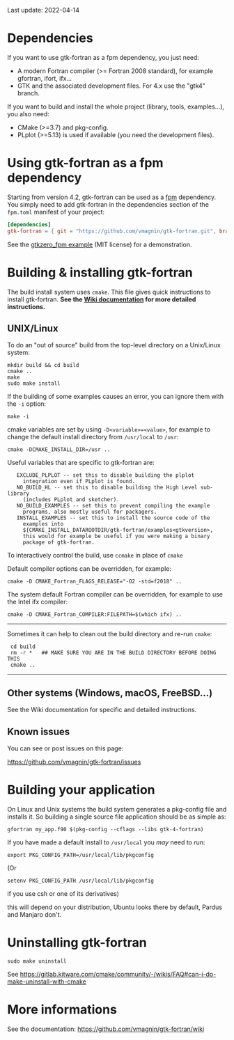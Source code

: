 Last update: 2022-04-14

Dependencies
================================

If you want to use gtk-fortran as a fpm dependency, you just need:
- A modern Fortran compiler (>= Fortran 2008 standard), for example gfortran, ifort, ifx...
- GTK and the associated development files. For 4.x use the "gtk4" branch.

If you want to build and install the whole project (library, tools, examples...), you also need:
- CMake (>=3.7) and pkg-config.
- PLplot (>=5.13) is used if available (you need the development files).

Using gtk-fortran as a fpm dependency
================================

Starting from version 4.2, gtk-fortran can be used as a [fpm](https://fpm.fortran-lang.org) dependency. You simply need to add gtk-fortran in the dependencies section of the `fpm.toml` manifest of your project:

```toml
[dependencies]
gtk-fortran = { git = "https://github.com/vmagnin/gtk-fortran.git", branch = "gtk4" }
```

See the [gtkzero_fpm example](https://github.com/vmagnin/gtkzero_fpm) (MIT license) for a demonstration.


Building & installing gtk-fortran
================================

The build install system uses `cmake`. This file gives quick instructions to install gtk-fortran. **See the [Wiki documentation](https://github.com/vmagnin/gtk-fortran/wiki#installation-and-building) for more detailed instructions.**

UNIX/Linux
----------

To do an "out of source" build from the top-level directory on a
Unix/Linux system:

    mkdir build && cd build
    cmake ..
    make
    sudo make install

If the building of some examples causes an error, you can ignore them with
the `-i` option:

    make -i

cmake variables are set by using `-D<variable>=<value>`, for example to change the default install directory from `/usr/local` to `/usr`:

    cmake -DCMAKE_INSTALL_DIR=/usr ..

Useful variables that are specific to gtk-fortran are:

       EXCLUDE_PLPLOT -- set this to disable building the plplot
         integration even if PLplot is found.
       NO_BUILD_HL -- set this to disable building the High Level sub-library
         (includes PLplot and sketcher).
       NO_BUILD_EXAMPLES -- set this to prevent compiling the example
         programs, also mostly useful for packagers.
       INSTALL_EXAMPLES -- set this to install the source code of the
         examples into
         ${CMAKE_INSTALL_DATAROOTDIR/gtk-fortran/examples<gtkversion>,
         this would for example be useful if you were making a binary
         package of gtk-fortran.

To interactively control the build, use `ccmake` in place of `cmake`

Default compiler options can be overridden, for example:

    cmake -D CMAKE_Fortran_FLAGS_RELEASE="-O2 -std=f2018" ..

The system default Fortran compiler can be overridden, for example to use the Intel ifx compiler:

    cmake -D CMAKE_Fortran_COMPILER:FILEPATH=$(which ifx) ..

**************************************************************************
Sometimes it can help to clean out the build directory and re-run `cmake`:

     cd build
     rm -r *   ## MAKE SURE YOU ARE IN THE BUILD DIRECTORY BEFORE DOING THIS
     cmake ..
**************************************************************************

Other systems (Windows, macOS, FreeBSD...)
-------

See the Wiki documentation for specific and detailed instructions.

Known issues
------------

You can see or post issues on this page:

https://github.com/vmagnin/gtk-fortran/issues

Building your application
=========================

On Linux and Unix systems the build system generates a pkg-config file
and installs it. So building a single source file application should be
as simple as:

    gfortran my_app.f90 $(pkg-config --cflags --libs gtk-4-fortran)

If you have made a default install to `/usr/local` you *may* need to run:

    export PKG_CONFIG_PATH=/usr/local/lib/pkgconfig

(Or

    setenv PKG_CONFIG_PATH /usr/local/lib/pkgconfig

if you use csh or one of its derivatives)

this will depend on your distribution, Ubuntu looks there by default,
Pardus and Manjaro don't.

Uninstalling gtk-fortran
========================

    sudo make uninstall

See https://gitlab.kitware.com/cmake/community/-/wikis/FAQ#can-i-do-make-uninstall-with-cmake

More informations
=================

See the documentation: https://github.com/vmagnin/gtk-fortran/wiki
